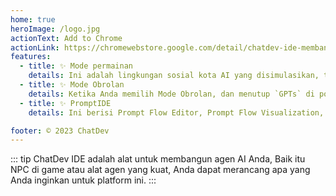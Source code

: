 ```yaml
---
home: true
heroImage: /logo.jpg
actionText: Add to Chrome
actionLink: https://chromewebstore.google.com/detail/chatdev-ide-membangun-age/dopllopmmfnghbahgbdejnkebfcmomej?hl=in
features:
  - title: ✨ Mode permainan
    details: Ini adalah lingkungan sosial kota AI yang disimulasikan, terdiri dari 25 NPC dengan kesadaran independen dan pemain yang terkontrol, semua peran dapat disesuaikan, Anda dapat merancang seorang matematikawan, seorang ahli analisis psikologis untuk memecahkan berbagai masalah untuk Anda, Anda hanya perlu mendefinisikan definisi peran Prompt yang wajar, kekayaan peta akan sepenuhnya dikendalikan oleh Anda.
  - title: ✨ Mode Obrolan
    details: Ketika Anda memilih Mode Obrolan, dan menutup `GPTs` di pojok kanan atas, pilih model besar favorit Anda di sebelah kiri, Mode Obrolan akan menjadi UI LLM biasa, dan semua masukan Anda akan melalui antarmuka LLM normal, keluaran balasan model besar.
  - title: ✨ PromptIDE
    details: Ini berisi Prompt Flow Editor, Prompt Flow Visualization, JavaScript Support, Export & Import. Aliran prompt adalah seperangkat alat pengembangan yang dirancang untuk menyederhanakan siklus pengembangan ujung-ke-ujung aplikasi AI berbasis LLM, dari ideasi, prototyping, pengujian, evaluasi. Ini membuat rekayasa prompt jauh lebih mudah dan memungkinkan Anda membangun aplikasi LLM dengan kualitas produksi.

footer: © 2023 ChatDev
---
```


::: tip
ChatDev IDE adalah alat untuk membangun agen AI Anda, Baik itu NPC di game atau alat agen yang kuat, Anda dapat merancang apa yang Anda inginkan untuk platform ini.
:::

